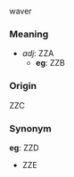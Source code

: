waver
### Meaning
+ _adj_: ZZA
    + __eg__: ZZB

### Origin

ZZC

### Synonym

__eg__: ZZD

+ ZZE


